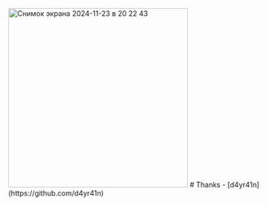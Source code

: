 <img width="359" alt="Снимок экрана 2024-11-23 в 20 22 43" src="https://github.com/user-attachments/assets/afb2518e-9621-46d7-9593-7c522d2ac300">
# Thanks
- [d4yr41n](https://github.com/d4yr41n)
